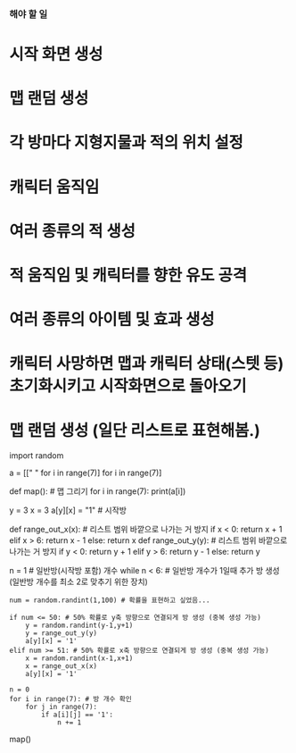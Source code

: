 ### 해야 할 일
# 시작 화면 생성
# 맵 랜덤 생성
# 각 방마다 지형지물과 적의 위치 설정
# 캐릭터 움직임
# 여러 종류의 적 생성
# 적 움직임 및 캐릭터를 향한 유도 공격
# 여러 종류의 아이템 및 효과 생성
# 캐릭터 사망하면 맵과 캐릭터 상태(스텟 등) 초기화시키고 시작화면으로 돌아오기


# 맵 랜덤 생성 (일단 리스트로 표현해봄.)
import random

a = [[" " for i in range(7)] for i in range(7)]

def map(): # 맵 그리기
    for i in range(7):
        print(a[i])

y = 3
x = 3
a[y][x] = "1" # 시작방

def range_out_x(x): # 리스트 범위 바깥으로 나가는 거 방지
    if x < 0:
        return x + 1
    elif x > 6:
        return x - 1
    else:
        return x
def range_out_y(y): # 리스트 범위 바깥으로 나가는 거 방지
    if y < 0:
        return y + 1
    elif y > 6:
        return y - 1
    else:
        return y

n = 1 # 일반방(시작방 포함) 개수
while n < 6: # 일반방 개수가 1일때 추가 방 생성 (일반방 개수를 최소 2로 맞추기 위한 장치)

    num = random.randint(1,100) # 확률을 표현하고 싶었음...

    if num <= 50: # 50% 확률로 y축 방향으로 연결되게 방 생성 (중복 생성 가능)
        y = random.randint(y-1,y+1)
        y = range_out_y(y)
        a[y][x] = '1'
    elif num >= 51: # 50% 확률로 x축 방향으로 연결되게 방 생성 (중복 생성 가능)
        x = random.randint(x-1,x+1)
        x = range_out_x(x)
        a[y][x] = '1'

    n = 0
    for i in range(7): # 방 개수 확인
        for j in range(7):
            if a[i][j] == '1':
                n += 1


map()
